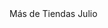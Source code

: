 <!DOCTYPE html>
<html lang="es-CO">
<head>
    <meta charset="UTF-8">
    <meta http-equiv="X-UA-Compatible" content="IE=edge">
    <meta name="viewport" content="width=device-width, initial-scale=1.0">
    <title>...</title>
    <meta name="description" content="...">
</head>
<body>
    Más de Tiendas Julio
</body>
</html>